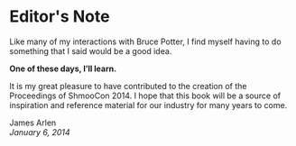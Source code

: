 # Editor's Note

Like many of my interactions with Bruce Potter, I find myself having to do something that I said would be a good idea.

**One of these days, I’ll learn.**

It is my great pleasure to have contributed to the creation of the Proceedings of ShmooCon 2014. I hope that this book will be a source of inspiration and reference material for our industry for many years to come.

James Arlen  
*January 6, 2014*
